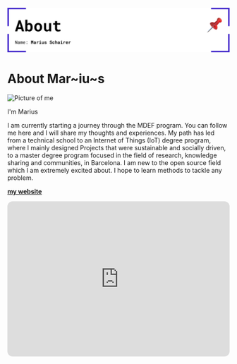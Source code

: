 ![About Me](../images/Bearbeitet/AboutCover.png)

# About Mar~iu~s

![Picture of me](../images/perezoso.jpg)

I'm Marius

I am currently starting a journey through the MDEF program. You can follow me here and I will share my thoughts and experiences. 
My path has led from a technical school to an Internet of Things (IoT) degree program, where I mainly designed Projects that were sustainable and socially driven, to a master degree program focused in the field of research, knowledge sharing and communities, in Barcelona. I am new to the open source field which I am extremely excited about. I hope to learn methods to tackle any problem.

**[my website](https://www.mariusschairer.com/)**

<iframe style="border-radius:12px" src="https://open.spotify.com/embed/playlist/6hfl8Ws2zd0xMwQdGiF8dG?utm_source=generator&theme=0" width="100%" height="352" frameBorder="0" allowfullscreen="" allow="autoplay; clipboard-write; encrypted-media; fullscreen; picture-in-picture" loading="lazy"></iframe>